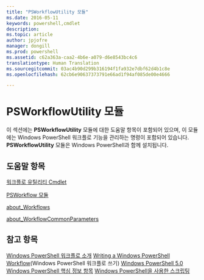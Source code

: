 ```yaml
---
title: "PSWorkflowUtility 모듈"
ms.date: 2016-05-11
keywords: powershell,cmdlet
description: 
ms.topic: article
author: jpjofre
manager: dongill
ms.prod: powershell
ms.assetid: c62a363a-caa2-4b6e-a079-d6e8543bc4c6
translationtype: Human Translation
ms.sourcegitcommit: 03ac4b90d299b316194f1fa932e7dbf62d4b1c8e
ms.openlocfilehash: 62cb6e90637373791e66ad1f94af085de00e4666

---
```


# PSWorkflowUtility 모듈
이 섹션에는 **PSWorkflowUtility** 모듈에 대한 도움말 항목이 포함되어 있으며, 이 모듈에는 Windows PowerShell 워크플로 기능을 관리하는 명령이 포함되어 있습니다. **PSWorkflowUtility** 모듈은 Windows PowerShell과 함께 설치됩니다.

## 도움말 항목
[워크플로 유틸리티 Cmdlet](http://go.microsoft.com/fwlink/?LinkId=254141)

[PSWorkflow 모듈](PSWorkflow-Module.md)

[about_Workflows](https://technet.microsoft.com/en-us/library/f2897bdd-1b9d-4679-8b19-09840bd40a22)

[about_WorkflowCommonParameters](https://technet.microsoft.com/en-us/library/119f968e-618e-439c-b76c-cdd17e6df27c)

## 참고 항목
[Windows PowerShell 워크플로 소개](https://technet.microsoft.com/en-us/library/jj134242.aspx)
[Writing a Windows PowerShell Workflow](https://technet.microsoft.com/en-us/library/jj574157.aspx)(Windows PowerShell 워크플로 쓰기)
[Windows PowerShell 5.0](../core-modules/Windows-PowerShell-5.0.md)
[Windows PowerShell 핵심 정보 항목](../core-modules/Windows-PowerShell-Core-About-Topics.md)
[Windows PowerShell을 사용한 스크립팅](../../getting-started/fundamental/Scripting-with-Windows-PowerShell.md)




<!--HONumber=Aug16_HO3-->



